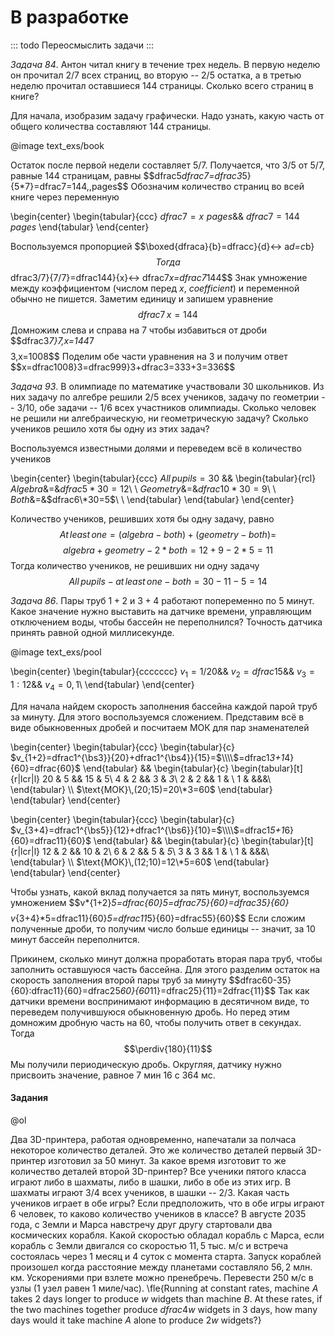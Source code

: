 # В разработке

::: todo
Переосмыслить задачи
:::

_Задача 84_. Антон читал книгу в течение трех недель. В первую неделю он прочитал $2/7$ всех страниц, во вторую -- $2/5$ остатка, а в третью неделю прочитал оставшиеся $144$ страницы. Сколько всего страниц в книге?

Для начала, изобразим задачу графически. Надо узнать, какую часть от общего количества составляют $144$ страницы.

@image text_exs/book

Остаток после первой недели составляет $5/7$. Получается, что $3/5$ от $5/7$, равные $144$ страницам, равны
$$dfrac5*dfrac7=dfrac3*5}{5\*7}=dfrac7=144\,\,pages$$
Обозначим количество страниц во всей книге через переменную

\begin{center}
\begin{tabular}{ccc}
$dfrac7=x\,\,pages$&&
$dfrac7=144\,\,pages$
\end{tabular}
\end{center}

Воспользуемся пропорцией
$$\boxed{dfraca}{b}=dfracc}{d}<-> a*d=c*b}$$
Тогда
$$dfrac3/7}{7/7}=dfrac144}{x}<-> dfrac7*x=dfrac7*144$$
Знак умножение между коэффициентом (числом перед $х$, _coefficient_) и переменной обычно не пишется. Заметим единицу и запишем уравнение
$$dfrac7\,x=144$$
Домножим слева и справа на $7$ чтобы избавиться от дроби
$$dfrac3*7}7\,x=144*7$$
$$3\,x=1008$$
Поделим обе части уравнения на $3$ и получим ответ
$$x=dfrac1008}3=dfrac999}3+dfrac3=333+3=336$$

_Задача 93_. В олимпиаде по математике участвовали $30$ школьников. Из них задачу по алгебре решили $2/5$ всех учеников, задачу по геометрии -- $3/10$, обе задачи -- $1/6$ всех участников олимпиады. Сколько человек не решили ни алгебраическую, ни геометрическую задачу? Сколько учеников решило хотя бы одну из этих задач?

Воспользуемся известными долями и переведем всё в количество учеников

\begin{center}
\begin{tabular}{ccc}
$All\,pupils=30$ &&
\begin{tabular}{rcl}
$Algebra$&$=$&$dfrac5*30=12$\\
\\
$Geometry$&$=$&$dfrac{10}*30=9$\\
\\
$Both$&$=$&$dfrac6\*30=5$\\
\\
\end{tabular}
\end{tabular}
\end{center}

Количество учеников, решивших хотя бы одну задачу, равно
$$At\,least\,one=(algebra-both)+(geometry-both)=$$
$$algebra+geometry-2*both=12+9-2*5=11$$
Тогда количество учеников, не решивших ни одну задачу
$$All\,pupils-at\,least\,one-both=30-11-5=14$$

_Задача 86_. Пары труб $1+2$ и $3+4$ работают попеременно по $5$ минут. Какое значение нужно выставить на датчике времени, управляющим отключением воды, чтобы бассейн не переполнился? Точность датчика принять равной одной миллисекунде.

@image text_exs/pool

\begin{center}
\begin{tabular}{ccccccc}
$v_1=1/20$&&
$v_2=dfrac{15}$&&
$v_3=1:12$&&
$v_4=0,1$\\
\end{tabular}
\end{center}

Для начала найдем скорость заполнения бассейна каждой парой труб за минуту. Для этого воспользуемся сложением. Представим всё в виде обыкновенных дробей и посчитаем МОК для пар знаменателей

\begin{center}
\begin{tabular}{ccc}
\begin{tabular}{c}
$v\_{1+2}=dfrac1^{\bs3}}{20}+dfrac1^{\bs4}}{15}=$\\\\$=dfrac1*3+1*4}{60}=dfrac{60}$
\end{tabular}
&&
\begin{tabular}{c}
\begin{tabular}[t]{r|lcr|l}
20 & 5 && 15 & 5\\
4 & 2 && 3 & _3_\\
2 & 2 && 1 & \\
1 & &&&\\
\end{tabular}
\\\\
$\text{МОК}\,(20;15)=20\*3=60$
\end{tabular}
\end{tabular}
\end{center}

\begin{center}
\begin{tabular}{ccc}
\begin{tabular}{c}
$v\_{3+4}=dfrac1^{\bs5}}{12}+dfrac1^{\bs6}}{10}=$\\\\$=dfrac1*5+1*6}{60}=dfrac11}{60}$
\end{tabular}
&&
\begin{tabular}{c}
\begin{tabular}[t]{r|lcr|l}
12 & 2 && 10 & 2\\
6 & 2 && 5 & _5_\\
3 & 3 && 1 & \\
1 & &&&\\
\end{tabular}
\\\\
$\text{МОК}\,(12;10)=12\*5=60$
\end{tabular}
\end{tabular}
\end{center}

Чтобы узнать, какой вклад получается за пять минут, воспользуемся умножением
$$v*{1+2}*5=dfrac{60}*5=dfrac7*5}{60}=dfrac35}{60}$$
$$v*{3+4}*5=dfrac11}{60}*5=dfrac11*5}{60}=dfrac55}{60}$$
Если сложим полученные дроби, то получим число больше единицы -- значит, за $10$ минут бассейн переполнится.

Прикинем, сколько минут должна проработать вторая пара труб, чтобы заполнить оставшуюся часть бассейна. Для этого разделим остаток на скорость заполнения второй пары труб за минуту
$$dfrac60-35}{60}:dfrac11}{60}=dfrac25*60}{60*11}=dfrac25}{11}=2dfrac{11}$$
Так как датчики времени воспринимают информацию в десятичном виде, то переведем получившуюся обыкновенную дробь. Но перед этим домножим дробную часть на $60$, чтобы получить ответ в секундах. Тогда
$$\perdiv{180}{11}$$
Мы получили периодическую дробь. Округляя, датчику нужно присвоить значение, равное $7$ мин $16$ с $364$ мс.

#### Задания

@ol

Два 3D-принтера, работая одновременно, напечатали за полчаса некоторое количество деталей. Это же количество деталей первый 3D-принтер изготовил за $50$ минут. За какое время изготовит то же количество деталей второй 3D-принтер?
Все ученики пятого класса играют либо в шахматы, либо в шашки, либо в обе из этих игр. В шахматы играют $3/4$ всех учеников, в шашки -- $2/3$. Какая часть учеников играет в обе игры? Если предположить, что в обе игры играют $6$ человек, то каково количество учеников в классе?
В августе 2035 года, с Земли и Марса навстречу друг другу стартовали два космических корабля. Какой скоростью обладал корабль с Марса, если корабль с Земли двигался со скоростью $11,5$ тыс. м/с и встреча состоялась через $1$ месяц и $4$ суток с момента старта. Запуск кораблей произошел когда расстояние между планетами составляло $56,2$ млн. км. Ускорениями при взлете можно пренебречь.
Перевести 250 м/с в узлы ($1$ узел равен $1$ миле/час).
\fle{Running at constant rates, machine $A$ takes $2$ days longer to produce $w$ widgets than machine $B$. At these rates, if the two machines together produce $dfrac4w$ widgets in $3$ days, how many days would it take machine $A$ alone to produce $2w$ widgets?}
